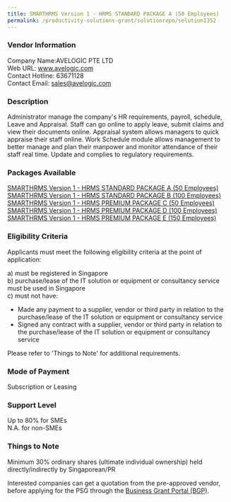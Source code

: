 ```yaml
---
title: SMARTHRMS Version 1 - HRMS STANDARD PACKAGE A (50 Employees)
permalink: /productivity-solutions-grant/solutionrepo/solution1352
---
```


### Vendor Information
Company Name:AVELOGIC PTE LTD <br>Web URL: www.avelogic.com <br>Contact Hotline: 63671128 <br>Contact Email: sales@avelogic.com <br>

### Description

Administrator manage the company's HR requirements, payroll, schedule, Leave and Appraisal. Staff can go online to apply leave, submit claims and view their documents online. Appraisal system allows managers to quick appraise their staff online. Work Schedule module allows management to better manage and plan their manpower and monitor attendance of their staff real time. Update and complies to regulatory requirements.

### Packages Available

<a href='https://www.gobusiness.gov.sg/images/psg/Desensitised_Avelogic_20190043_Annex_3_Part_1.pdf' target='_blank'>SMARTHRMS Version 1 - HRMS STANDARD PACKAGE A (50 Employees)</a><br/>
<a href='https://www.gobusiness.gov.sg/images/psg/Desensitised_Avelogic_20190043_Annex_3_Part_2.pdf' target='_blank'>SMARTHRMS Version 1 - HRMS STANDARD PACKAGE B (100 Employees)</a><br/>
<a href='https://www.gobusiness.gov.sg/images/psg/Desensitised_Avelogic_20190043_Annex_3_Part_3.pdf' target='_blank'>SMARTHRMS Version 1 - HRMS PREMIUM PACKAGE C (50 Employees)</a><br/>
<a href='https://www.gobusiness.gov.sg/images/psg/Desensitised_Avelogic_20190043_Annex_3_Part_4.pdf' target='_blank'>SMARTHRMS Version 1 - HRMS PREMIUM PACKAGE D (100 Employees)</a><br/>
<a href='https://www.gobusiness.gov.sg/images/psg/Desensitised_Avelogic_20190043_Annex_3_Part_5.pdf' target='_blank'>SMARTHRMS Version 1 - HRMS PREMIUM PACKAGE E (150 Employees)</a><br/>

### Eligibility Criteria

Applicants must meet the following eligibility criteria at the point of application:

a) must be registered in Singapore <br>
b) purchase/lease of the IT solution or equipment or consultancy service must be used in Singapore <br>
c) must not have:
- Made any payment to a supplier, vendor or third party in relation to the purchase/lease of the IT solution or equipment or consultancy service
- Signed any contract with a supplier, vendor or third party in relation to the purchase/lease of the IT solution or equipment or consultancy service

Please refer to 'Things to Note' for additional requirements.

### Mode of Payment
Subscription or Leasing

### Support Level
Up to 80% for SMEs <br>
N.A. for non-SMEs

### Things to Note
Minimum 30% ordinary shares (ultimate individual ownership) held directly/indirectly by Singaporean/PR

Interested companies can get a quotation from the pre-approved vendor, before applying for the PSG through the <a target='_blank' href='https://www.businessgrants.gov.sg/'>Business Grant Portal (BGP)</a>.
